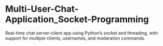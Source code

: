 # Multi-User-Chat-Application_Socket-Programming
Real-time chat server-client app using Python’s socket and threading, with  support for multiple clients, usernames, and moderation commands.
